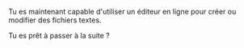 Tu es maintenant capable d'utiliser un éditeur en ligne pour créer ou modifier des fichiers textes.

Tu es prêt à passer à la suite ?
